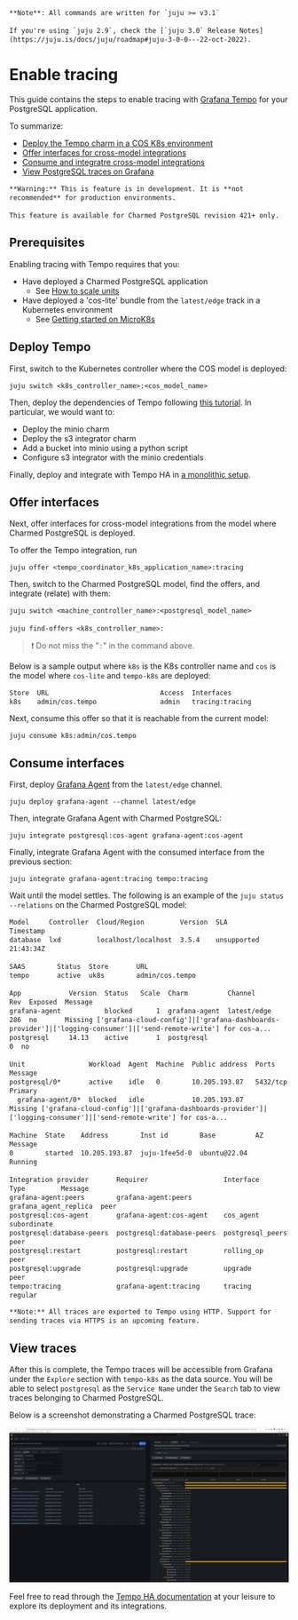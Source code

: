 ```{note}
**Note**: All commands are written for `juju >= v3.1`

If you're using `juju 2.9`, check the [`juju 3.0` Release Notes](https://juju.is/docs/juju/roadmap#juju-3-0-0---22-oct-2022).
```

# Enable tracing

This guide contains the steps to enable tracing with [Grafana Tempo](https://grafana.com/docs/tempo/latest/) for your PostgreSQL application. 

To summarize:
* [Deploy the Tempo charm in a COS K8s environment](#deploy-tempo)
* [Offer interfaces for cross-model integrations](#offer-interfaces)
* [Consume and integratre cross-model integrations](#consume-interfaces)
* [View PostgreSQL traces on Grafana](#view-traces)

```{caution}
**Warning:** This is feature is in development. It is **not recommended** for production environments. 

This feature is available for Charmed PostgreSQL revision 421+ only.
```

## Prerequisites
Enabling tracing with Tempo requires that you:
- Have deployed a Charmed PostgreSQL application
  - See [How to scale units](https://discourse.charmhub.io/t/charmed-postgresql-how-to-scale-units/9689)
- Have deployed a 'cos-lite' bundle from the `latest/edge` track in a Kubernetes environment
  - See [Getting started on MicroK8s](https://charmhub.io/topics/canonical-observability-stack/tutorials/install-microk8s)


## Deploy Tempo

First, switch to the Kubernetes controller where the COS model is deployed:

```shell
juju switch <k8s_controller_name>:<cos_model_name>
```
Then, deploy the dependencies of Tempo following [this tutorial](https://discourse.charmhub.io/t/tutorial-deploy-tempo-ha-on-top-of-cos-lite/15489). In particular, we would want to:
- Deploy the minio charm
- Deploy the s3 integrator charm
- Add a bucket into minio using a python script
- Configure s3 integrator with the minio credentials

Finally, deploy and integrate with Tempo HA in [a monolithic setup](https://discourse.charmhub.io/t/tutorial-deploy-tempo-ha-on-top-of-cos-lite/15489#deploy-monolithic-setup).

## Offer interfaces

Next, offer interfaces for cross-model integrations from the model where Charmed PostgreSQL is deployed.

To offer the Tempo integration, run

```shell
juju offer <tempo_coordinator_k8s_application_name>:tracing
```

Then, switch to the Charmed PostgreSQL model, find the offers, and integrate (relate) with them:

```shell
juju switch <machine_controller_name>:<postgresql_model_name>

juju find-offers <k8s_controller_name>:
```
> :exclamation: Do not miss the "`:`" in the command above.

Below is a sample output where `k8s` is the K8s controller name and `cos` is the model where `cos-lite` and `tempo-k8s` are deployed:

```shell
Store  URL                            Access  Interfaces
k8s    admin/cos.tempo                admin   tracing:tracing
```

Next, consume this offer so that it is reachable from the current model:

```shell
juju consume k8s:admin/cos.tempo
```

## Consume interfaces

First, deploy [Grafana Agent](https://charmhub.io/grafana-agent) from the `latest/edge` channel.
```shell
juju deploy grafana-agent --channel latest/edge
```

Then, integrate Grafana Agent with Charmed PostgreSQL:
```shell
juju integrate postgresql:cos-agent grafana-agent:cos-agent
```

Finally, integrate Grafana Agent with the consumed interface from the previous section:
```shell
juju integrate grafana-agent:tracing tempo:tracing
```

Wait until the model settles. The following is an example of the `juju status --relations` on the Charmed PostgreSQL model:

```shell
Model     Controller  Cloud/Region         Version  SLA          Timestamp
database  lxd         localhost/localhost  3.5.4    unsupported  21:43:34Z

SAAS        Status  Store       URL
tempo       active  uk8s        admin/cos.tempo

App            Version  Status   Scale  Charm          Channel      Rev  Exposed  Message
grafana-agent           blocked      1  grafana-agent  latest/edge  286  no       Missing ['grafana-cloud-config']|['grafana-dashboards-provider']|['logging-consumer']|['send-remote-write'] for cos-a...
postgresql     14.13    active       1  postgresql                    0  no       

Unit                Workload  Agent  Machine  Public address  Ports     Message
postgresql/0*       active    idle   0        10.205.193.87   5432/tcp  Primary
  grafana-agent/0*  blocked   idle            10.205.193.87             Missing ['grafana-cloud-config']|['grafana-dashboards-provider']|['logging-consumer']|['send-remote-write'] for cos-a...

Machine  State    Address        Inst id        Base          AZ  Message
0        started  10.205.193.87  juju-1fee5d-0  ubuntu@22.04      Running

Integration provider       Requirer                   Interface              Type         Message
grafana-agent:peers        grafana-agent:peers        grafana_agent_replica  peer         
postgresql:cos-agent       grafana-agent:cos-agent    cos_agent              subordinate  
postgresql:database-peers  postgresql:database-peers  postgresql_peers       peer         
postgresql:restart         postgresql:restart         rolling_op             peer         
postgresql:upgrade         postgresql:upgrade         upgrade                peer         
tempo:tracing              grafana-agent:tracing      tracing                regular  
```

```{note}
**Note:** All traces are exported to Tempo using HTTP. Support for sending traces via HTTPS is an upcoming feature.
```

## View traces

After this is complete, the Tempo traces will be accessible from Grafana under the `Explore` section with `tempo-k8s` as the data source. You will be able to select `postgresql` as the `Service Name` under the `Search` tab to view traces belonging to Charmed PostgreSQL.

Below is a screenshot demonstrating a Charmed PostgreSQL trace:

![Example PostgreSQL trace with Grafana Tempo|690x382](trace-grafana-tempo.jpeg)

Feel free to read through the [Tempo HA documentation](https://discourse.charmhub.io/t/charmed-tempo-ha/15531) at your leisure to explore its deployment and its integrations.


